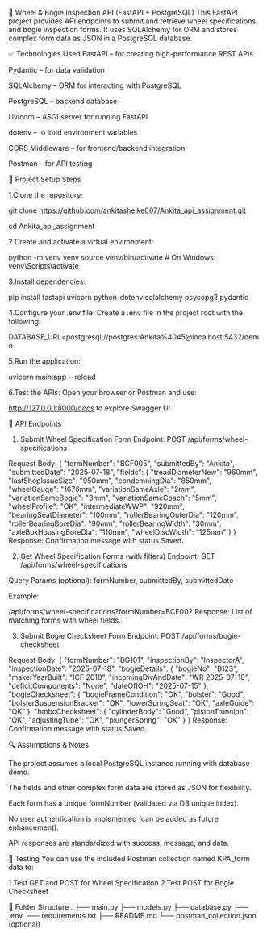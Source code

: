 🚆 Wheel & Bogie Inspection API (FastAPI + PostgreSQL)
This FastAPI project provides API endpoints to submit and retrieve wheel specifications and bogie inspection forms. It uses SQLAlchemy for ORM and stores complex form data as JSON in a PostgreSQL database.

✅ Technologies Used
FastAPI – for creating high-performance REST APIs

Pydantic – for data validation

SQLAlchemy – ORM for interacting with PostgreSQL

PostgreSQL – backend database

Uvicorn – ASGI server for running FastAPI

dotenv – to load environment variables

CORS Middleware – for frontend/backend integration

Postman – for API testing

🚀 Project Setup Steps

1.Clone the repository:

git clone https://github.com/ankitashelke007/Ankita_api_assignment.git

cd Ankita_api_assignment

2.Create and activate a virtual environment:

python -m venv venv
source venv/bin/activate  # On Windows: venv\Scripts\activate

3.Install dependencies:

pip install fastapi uvicorn python-dotenv sqlalchemy psycopg2 pydantic

4.Configure your .env file:
Create a .env file in the project root with the following:

DATABASE_URL=postgresql://postgres:Ankita%4045@localhost:5432/demo

5.Run the application:

uvicorn main:app --reload

6.Test the APIs:
Open your browser or Postman and use:

http://127.0.0.1:8000/docs
to explore Swagger UI.

📄 API Endpoints
1. Submit Wheel Specification Form
Endpoint: POST /api/forms/wheel-specifications

Request Body:
{
  "formNumber": "BCF005",
  "submittedBy": "Ankita",
  "submittedDate": "2025-07-18",
  "fields": {
    "treadDiameterNew": "960mm",
    "lastShopIssueSize": "950mm",
    "condemningDia": "850mm",
    "wheelGauge": "1676mm",
    "variationSameAxle": "2mm",
    "variationSameBogie": "3mm",
    "variationSameCoach": "5mm",
    "wheelProfile": "OK",
    "intermediateWWP": "920mm",
    "bearingSeatDiameter": "100mm",
    "rollerBearingOuterDia": "120mm",
    "rollerBearingBoreDia": "90mm",
    "rollerBearingWidth": "30mm",
    "axleBoxHousingBoreDia": "110mm",
    "wheelDiscWidth": "125mm"
  }
}
Response: Confirmation message with status Saved.

2. Get Wheel Specification Forms (with filters)
Endpoint: GET /api/forms/wheel-specifications

Query Params (optional): formNumber, submittedBy, submittedDate

Example:

/api/forms/wheel-specifications?formNumber=BCF002
Response: List of matching forms with wheel fields.

3. Submit Bogie Checksheet Form
Endpoint: POST /api/forms/bogie-checksheet

Request Body:
{
  "formNumber": "BG101",
  "inspectionBy": "InspectorA",
  "inspectionDate": "2025-07-18",
  "bogieDetails": {
    "bogieNo": "B123",
    "makerYearBuilt": "ICF 2010",
    "incomingDivAndDate": "WR 2025-07-10",
    "deficitComponents": "None",
    "dateOfIOH": "2025-07-15"
  },
  "bogieChecksheet": {
    "bogieFrameCondition": "OK",
    "bolster": "Good",
    "bolsterSuspensionBracket": "OK",
    "lowerSpringSeat": "OK",
    "axleGuide": "OK"
  },
  "bmbcChecksheet": {
    "cylinderBody": "Good",
    "pistonTrunnion": "OK",
    "adjustingTube": "OK",
    "plungerSpring": "OK"
  }
}
Response: Confirmation message with status Saved.

🔍 Assumptions & Notes

The project assumes a local PostgreSQL instance running with database demo.

The fields and other complex form data are stored as JSON for flexibility.

Each form has a unique formNumber (validated via DB unique index).

No user authentication is implemented (can be added as future enhancement).

API responses are standardized with success, message, and data.

🧪 Testing
You can use the included Postman collection named KPA_form data to:

1.Test GET and POST for Wheel Specification
2.Test POST for Bogie Checksheet

📂 Folder Structure 
.
├── main.py
├── models.py
├── database.py
├── .env
├── requirements.txt
├── README.md
└── postman_collection.json (optional)

